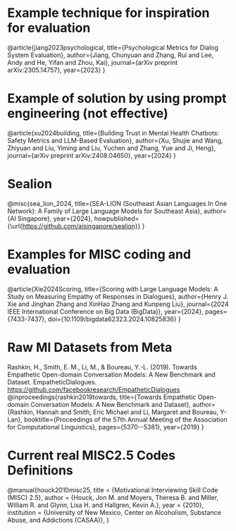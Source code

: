 # Example technique for inspiration for evaluation
@article{jiang2023psychological,
  title={Psychological Metrics for Dialog System Evaluation},
  author={Jiang, Chunyuan and Zhang, Rui and Lee, Andy and He, Yifan and Zhou, Kai},
  journal={arXiv preprint arXiv:2305.14757},
  year={2023}
}

# Example of solution by using prompt engineering (not effective)
@article{xu2024building,
  title={Building Trust in Mental Health Chatbots: Safety Metrics and LLM-Based Evaluation},
  author={Xu, Shujie and Wang, Zhiyuan and Liu, Yiming and Liu, Yuchen and Zhang, Yue and Ji, Heng},
  journal={arXiv preprint arXiv:2408.04650},
  year={2024}
}


# Sealion
@misc{sea_lion_2024,
  title={SEA-LION (Southeast Asian Languages In One Network): A Family of Large Language Models for Southeast Asia},
  author={AI Singapore},
  year={2024},
  howpublished={\url{https://github.com/aisingapore/sealion}}
}

# Examples for MISC coding and evaluation
@article{Xie2024Scoring,
title={Scoring with Large Language Models: A Study on Measuring Empathy of Responses in Dialogues},
author={Henry J. Xie and Jinghan Zhang and XinHao Zhang and Kunpeng Liu},
journal={2024 IEEE International Conference on Big Data (BigData)},
year={2024},
pages={7433-7437},
doi={10.1109/bigdata62323.2024.10825836}
}

# Raw MI Datasets from Meta
Rashkin, H., Smith, E. M., Li, M., & Boureau, Y.-L. (2019). Towards Empathetic Open-domain Conversation Models: A New Benchmark and Dataset. EmpatheticDialogues. https://github.com/facebookresearch/EmpatheticDialogues
@inproceedings{rashkin2019towards,
  title={Towards Empathetic Open-domain Conversation Models: A New Benchmark and Dataset},
  author={Rashkin, Hannah and Smith, Eric Michael and Li, Margaret and Boureau, Y-Lan},
  booktitle={Proceedings of the 57th Annual Meeting of the Association for Computational Linguistics},
  pages={5370--5381},
  year={2019}
}

# Current real MISC2.5 Codes Definitions
@manual{houck2010misc25,
  title     = {Motivational Interviewing Skill Code (MISC) 2.5},
  author    = {Houck, Jon M. and Moyers, Theresa B. and Miller, William R. and Glynn, Lisa H. and Hallgren, Kevin A.},
  year      = {2010},
  institution = {University of New Mexico, Center on Alcoholism, Substance Abuse, and Addictions (CASAA)},
}
